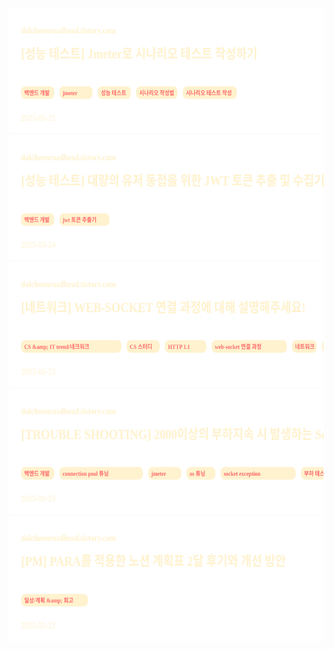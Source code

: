 

<!-- BLOG-POST-START -->
<img src="https://raw.githubusercontent.com/dalcheonroadhead/dalcheonroadhead/main/scripts/svg_cards/card_1.svg" width="600" height="200"/>
<img src="https://raw.githubusercontent.com/dalcheonroadhead/dalcheonroadhead/main/scripts/svg_cards/card_2.svg" width="600" height="200"/>
<img src="https://raw.githubusercontent.com/dalcheonroadhead/dalcheonroadhead/main/scripts/svg_cards/card_3.svg" width="600" height="200"/>
<img src="https://raw.githubusercontent.com/dalcheonroadhead/dalcheonroadhead/main/scripts/svg_cards/card_4.svg" width="600" height="200"/>
<img src="https://raw.githubusercontent.com/dalcheonroadhead/dalcheonroadhead/main/scripts/svg_cards/card_5.svg" width="600" height="200"/>
<!-- BLOG-POST-END -->



















